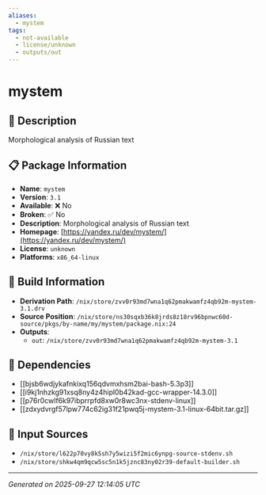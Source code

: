 ```yaml
---
aliases:
  - mystem
tags:
  - not-available
  - license/unknown
  - outputs/out
---
```


# mystem

## 📝 Description

Morphological analysis of Russian text

## 📋 Package Information

- **Name**: `mystem`
- **Version**: `3.1`
- **Available**: ❌ No
- **Broken**: ✅ No
- **Description**: Morphological analysis of Russian text
- **Homepage**: [https://yandex.ru/dev/mystem/](https://yandex.ru/dev/mystem/)
- **License**: `unknown`
- **Platforms**: `x86_64-linux`

## 🔧 Build Information

- **Derivation Path**: `/nix/store/zvv0r93md7wna1q62pmakwamfz4qb92m-mystem-3.1.drv`
- **Source Position**: `/nix/store/ns30sqxb36k8jrds8z18rv96bpnwc60d-source/pkgs/by-name/my/mystem/package.nix:24`
- **Outputs**:
  - `out`:  `/nix/store/zvv0r93md7wna1q62pmakwamfz4qb92m-mystem-3.1`

## 🔗 Dependencies

- [[bjsb6wdjykafnkixq156qdvmxhsm2bai-bash-5.3p3]]
- [[i9kj1nhzkg91xsq8ny4z4hipl0b42kad-gcc-wrapper-14.3.0]]
- [[p76r0cwlf6k97ibprrpfd8xw0r8wc3nx-stdenv-linux]]
- [[zdxydvrgf57lpw774c62ig31f21pwq5j-mystem-3.1-linux-64bit.tar.gz]]

## 📁 Input Sources

- `/nix/store/l622p70vy8k5sh7y5wizi5f2mic6ynpg-source-stdenv.sh`
- `/nix/store/shkw4qm9qcw5sc5n1k5jznc83ny02r39-default-builder.sh`

---
*Generated on 2025-09-27 12:14:05 UTC*
